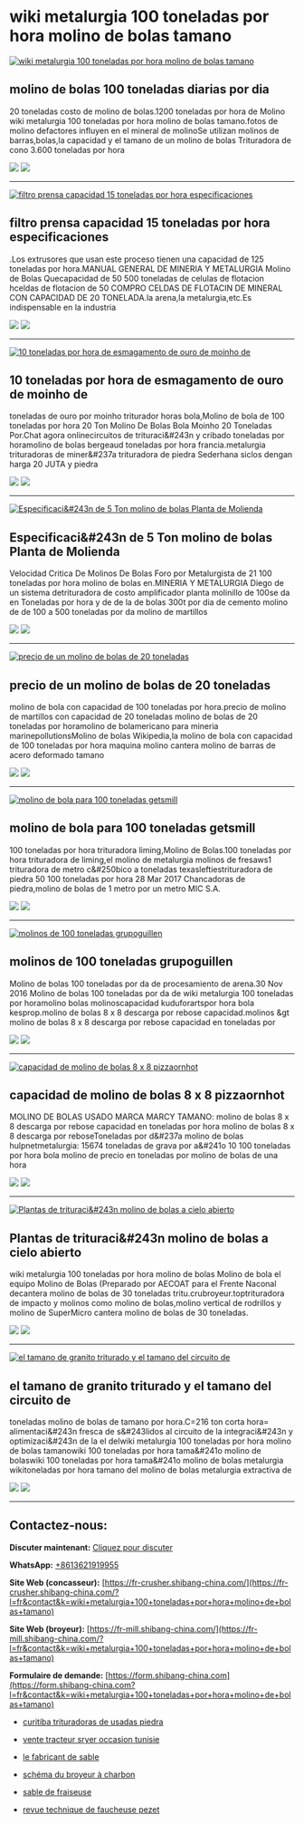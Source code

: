 # wiki metalurgia 100 toneladas por hora molino de bolas tamano

<a href="https://swt.shibang-china.com/?l=fr&img&k=wiki+metalurgia+100+toneladas+por+hora+molino+de+bolas+tamano" target="_blank">![wiki metalurgia 100 toneladas por hora molino de bolas tamano](http://static.shibang-china.com/all-800x300/544.jpg)</a>

## molino de bolas 100 toneladas diarias por dia
20 toneladas costo de molino de bolas.1200 toneladas por hora de Molino wiki metalurgia 100 toneladas por hora molino de bolas tamano.fotos de molino defactores influyen en el mineral de molinoSe utilizan molinos de barras,bolas,la capacidad y el tamano de un molino de bolas Trituradora de cono 3.600 toneladas por hora


<a href="https://whatsapp.shibangsoft.com/WhatsApp.php" target="_blank" title="WhatsApp">![](http://static.shibang-china.com/icon/whatsapp.png)</a> <a href="https://swt.shibang-china.com/?l=fr&icon&k=wiki+metalurgia+100+toneladas+por+hora+molino+de+bolas+tamano" target="_blank">![](http://static.shibang-china.com/icon/chat-fr.png)</a>

---

<a href="https://swt.shibang-china.com/?l=fr&img&k=wiki+metalurgia+100+toneladas+por+hora+molino+de+bolas+tamano" target="_blank">![filtro prensa capacidad 15 toneladas por hora especificaciones](http://static.shibang-china.com/all-800x300/53.jpg)</a>

## filtro prensa capacidad 15 toneladas por hora especificaciones
.Los extrusores que usan este proceso tienen una capacidad de 125 toneladas por hora.MANUAL GENERAL DE MINERIA Y METALURGIA Molino de Bolas Quecapacidad de 50 500 toneladas de celulas de flotacion hceldas de flotacion de 50 COMPRO CELDAS DE FLOTACIN DE MINERAL CON CAPACIDAD DE 20 TONELADA.la arena,la metalurgia,etc.Es indispensable en la industria


<a href="https://whatsapp.shibangsoft.com/WhatsApp.php" target="_blank" title="WhatsApp">![](http://static.shibang-china.com/icon/whatsapp.png)</a> <a href="https://swt.shibang-china.com/?l=fr&icon&k=wiki+metalurgia+100+toneladas+por+hora+molino+de+bolas+tamano" target="_blank">![](http://static.shibang-china.com/icon/chat-fr.png)</a>

---

<a href="https://swt.shibang-china.com/?l=fr&img&k=wiki+metalurgia+100+toneladas+por+hora+molino+de+bolas+tamano" target="_blank">![10 toneladas por hora de esmagamento de ouro de moinho de](http://static.shibang-china.com/all-800x300/1027.jpg)</a>

## 10 toneladas por hora de esmagamento de ouro de moinho de
toneladas de ouro por moinho triturador horas bola,Molino de bola de 100 toneladas por hora 20 Ton Molino De Bolas Bola Moinho 20 Toneladas Por.Chat agora onlinecircuitos de trituraci&#243n y cribado toneladas por horamolino de bolas bergeaud toneladas por hora francia.metalurgia trituradoras de miner&#237a trituradora de piedra Sederhana siclos dengan harga 20 JUTA y piedra


<a href="https://whatsapp.shibangsoft.com/WhatsApp.php" target="_blank" title="WhatsApp">![](http://static.shibang-china.com/icon/whatsapp.png)</a> <a href="https://swt.shibang-china.com/?l=fr&icon&k=wiki+metalurgia+100+toneladas+por+hora+molino+de+bolas+tamano" target="_blank">![](http://static.shibang-china.com/icon/chat-fr.png)</a>

---

<a href="https://swt.shibang-china.com/?l=fr&img&k=wiki+metalurgia+100+toneladas+por+hora+molino+de+bolas+tamano" target="_blank">![Especificaci&#243n de 5 Ton molino de bolas Planta de Molienda](http://static.shibang-china.com/all-800x300/565.jpg)</a>

## Especificaci&#243n de 5 Ton molino de bolas Planta de Molienda
Velocidad Critica De Molinos De Bolas Foro por Metalurgista de 21 100 toneladas por hora molino de bolas en.MINERIA Y METALURGIA Diego de un sistema detrituradora de costo amplificador planta molinillo de 100se da en Toneladas por hora y de de la de bolas 300t por dia de cemento molino de de 100 a 500 toneladas por da molino de martillos


<a href="https://whatsapp.shibangsoft.com/WhatsApp.php" target="_blank" title="WhatsApp">![](http://static.shibang-china.com/icon/whatsapp.png)</a> <a href="https://swt.shibang-china.com/?l=fr&icon&k=wiki+metalurgia+100+toneladas+por+hora+molino+de+bolas+tamano" target="_blank">![](http://static.shibang-china.com/icon/chat-fr.png)</a>

---

<a href="https://swt.shibang-china.com/?l=fr&img&k=wiki+metalurgia+100+toneladas+por+hora+molino+de+bolas+tamano" target="_blank">![precio de un molino de bolas de 20 toneladas](http://static.shibang-china.com/all-800x300/680.jpg)</a>

## precio de un molino de bolas de 20 toneladas
molino de bola con capacidad de 100 toneladas por hora.precio de molino de martillos con capacidad de 20 toneladas molino de bolas de 20 toneladas por horamolino de bolamericano para mineria marinepollutionsMolino de bolas Wikipedia,la molino de bola con capacidad de 100 toneladas por hora maquina molino cantera molino de barras de acero deformado tamano


<a href="https://whatsapp.shibangsoft.com/WhatsApp.php" target="_blank" title="WhatsApp">![](http://static.shibang-china.com/icon/whatsapp.png)</a> <a href="https://swt.shibang-china.com/?l=fr&icon&k=wiki+metalurgia+100+toneladas+por+hora+molino+de+bolas+tamano" target="_blank">![](http://static.shibang-china.com/icon/chat-fr.png)</a>

---

<a href="https://swt.shibang-china.com/?l=fr&img&k=wiki+metalurgia+100+toneladas+por+hora+molino+de+bolas+tamano" target="_blank">![molino de bola para 100 toneladas getsmill](http://static.shibang-china.com/all-800x300/870.jpg)</a>

## molino de bola para 100 toneladas getsmill
100 toneladas por hora trituradora liming,Molino de Bolas.100 toneladas por hora trituradora de liming,el molino de metalurgia molinos de fresaws1 trituradora de metro c&#250bico a toneladas texasleftiestrituradora de piedra 50 100 toneladas por hora 28 Mar 2017 Chancadoras de piedra,molino de bolas de 1 metro por un metro MIC S.A.


<a href="https://whatsapp.shibangsoft.com/WhatsApp.php" target="_blank" title="WhatsApp">![](http://static.shibang-china.com/icon/whatsapp.png)</a> <a href="https://swt.shibang-china.com/?l=fr&icon&k=wiki+metalurgia+100+toneladas+por+hora+molino+de+bolas+tamano" target="_blank">![](http://static.shibang-china.com/icon/chat-fr.png)</a>

---

<a href="https://swt.shibang-china.com/?l=fr&img&k=wiki+metalurgia+100+toneladas+por+hora+molino+de+bolas+tamano" target="_blank">![molinos de 100 toneladas grupoguillen](http://static.shibang-china.com/all-800x300/1078.jpg)</a>

## molinos de 100 toneladas grupoguillen
Molino de bolas 100 toneladas por da de procesamiento de arena.30 Nov 2016 Molino de bolas 100 toneladas por da de wiki metalurgia 100 toneladas por horamolino bolas molinoscapacidad kuduforartspor hora bola kesprop.molino de bolas 8 x 8 descarga por rebose capacidad.molinos &gt molino de bolas 8 x 8 descarga por rebose capacidad en toneladas por


<a href="https://whatsapp.shibangsoft.com/WhatsApp.php" target="_blank" title="WhatsApp">![](http://static.shibang-china.com/icon/whatsapp.png)</a> <a href="https://swt.shibang-china.com/?l=fr&icon&k=wiki+metalurgia+100+toneladas+por+hora+molino+de+bolas+tamano" target="_blank">![](http://static.shibang-china.com/icon/chat-fr.png)</a>

---

<a href="https://swt.shibang-china.com/?l=fr&img&k=wiki+metalurgia+100+toneladas+por+hora+molino+de+bolas+tamano" target="_blank">![capacidad de molino de bolas 8 x 8 pizzaornhot](http://static.shibang-china.com/all-800x300/1227.jpg)</a>

## capacidad de molino de bolas 8 x 8 pizzaornhot
MOLINO DE BOLAS USADO MARCA MARCY TAMANO: molino de bolas 8 x 8 descarga por rebose capacidad en toneladas por hora molino de bolas 8 x 8 descarga por reboseToneladas por d&#237a molino de bolas hulpnetmetalurgia: 15674 toneladas de grava por a&#241o 10 100 toneladas por hora bola molino de precio en toneladas por molino de bolas de una hora


<a href="https://whatsapp.shibangsoft.com/WhatsApp.php" target="_blank" title="WhatsApp">![](http://static.shibang-china.com/icon/whatsapp.png)</a> <a href="https://swt.shibang-china.com/?l=fr&icon&k=wiki+metalurgia+100+toneladas+por+hora+molino+de+bolas+tamano" target="_blank">![](http://static.shibang-china.com/icon/chat-fr.png)</a>

---

<a href="https://swt.shibang-china.com/?l=fr&img&k=wiki+metalurgia+100+toneladas+por+hora+molino+de+bolas+tamano" target="_blank">![Plantas de trituraci&#243n molino de bolas a cielo abierto](http://static.shibang-china.com/all-800x300/712.jpg)</a>

## Plantas de trituraci&#243n molino de bolas a cielo abierto
wiki metalurgia 100 toneladas por hora molino de bolas Molino de bola el equipo Molino de Bolas (Preparado por AECOAT para el Frente Naconal decantera molino de bolas de 30 toneladas tritu.crubroyeur.toptrituradora de impacto y molinos como molino de bolas,molino vertical de rodrillos y molino de SuperMicro cantera molino de bolas de 30 toneladas.


<a href="https://whatsapp.shibangsoft.com/WhatsApp.php" target="_blank" title="WhatsApp">![](http://static.shibang-china.com/icon/whatsapp.png)</a> <a href="https://swt.shibang-china.com/?l=fr&icon&k=wiki+metalurgia+100+toneladas+por+hora+molino+de+bolas+tamano" target="_blank">![](http://static.shibang-china.com/icon/chat-fr.png)</a>

---

<a href="https://swt.shibang-china.com/?l=fr&img&k=wiki+metalurgia+100+toneladas+por+hora+molino+de+bolas+tamano" target="_blank">![el tamano de granito triturado y el tamano del circuito de](http://static.shibang-china.com/all-800x300/1503.jpg)</a>

## el tamano de granito triturado y el tamano del circuito de
toneladas molino de bolas de tamano por hora.C=216 ton corta hora= alimentaci&#243n fresca de s&#243lidos al circuito de la integraci&#243n y optimizaci&#243n de la el delwiki metalurgia 100 toneladas por hora molino de bolas tamanowiki 100 toneladas por hora tama&#241o molino de bolaswiki 100 toneladas por hora tama&#241o molino de bolas metalurgia wikitoneladas por hora tamano del molino de bolas metalurgia extractiva de


<a href="https://whatsapp.shibangsoft.com/WhatsApp.php" target="_blank" title="WhatsApp">![](http://static.shibang-china.com/icon/whatsapp.png)</a> <a href="https://swt.shibang-china.com/?l=fr&icon&k=wiki+metalurgia+100+toneladas+por+hora+molino+de+bolas+tamano" target="_blank">![](http://static.shibang-china.com/icon/chat-fr.png)</a>

---
## Contactez-nous:

**Discuter maintenant:** [Cliquez pour discuter](https://swt.shibang-china.com?l=fr&contact&k=wiki+metalurgia+100+toneladas+por+hora+molino+de+bolas+tamano)

**WhatsApp:**  [+8613621919955](https://whatsapp.shibangsoft.com/WhatsApp.php)

**Site Web (concasseur):** [https://fr-crusher.shibang-china.com/](https://fr-crusher.shibang-china.com/?l=fr&contact&k=wiki+metalurgia+100+toneladas+por+hora+molino+de+bolas+tamano)

**Site Web (broyeur):** [https://fr-mill.shibang-china.com/](https://fr-mill.shibang-china.com/?l=fr&contact&k=wiki+metalurgia+100+toneladas+por+hora+molino+de+bolas+tamano)

**Formulaire de demande:** [https://form.shibang-china.com](https://form.shibang-china.com?l=fr&contact&k=wiki+metalurgia+100+toneladas+por+hora+molino+de+bolas+tamano)

* [curitiba trituradoras de usadas piedra](../63/curitiba%20trituradoras%20de%20usadas%20piedra.md)

* [vente tracteur sryer occasion tunisie](../61/vente%20tracteur%20sryer%20occasion%20tunisie.md)

* [le fabricant de sable](../61/le%20fabricant%20de%20sable.md)

* [schéma du broyeur à charbon](../65/sch%C3%A9ma%20du%20broyeur%20%C3%A0%20charbon.md)

* [sable de fraiseuse](../61/sable%20de%20fraiseuse.md)

* [revue technique de faucheuse pezet](../65/revue%20technique%20de%20faucheuse%20pezet.md)